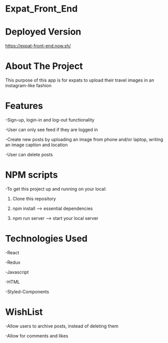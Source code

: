 # Expat_Front_End

# Deployed Version

https://expat-front-end.now.sh/


# About The Project

This purpose of this app is for expats to upload their travel images in an instagram-like fashion


# Features

-Sign-up, login-in and log-out functionality

-User can only see feed if they are logged in

-Create new posts by uploading an image from phone and/or laptop, writing an image caption and location

-User can delete posts



# NPM scripts

-To get this project up and running on your local:

1) Clone this repository

2) npm install --> essential dependencies

3) npm run server --> start your local server

# Technologies Used  
 
 -React
 
 -Redux
 
 -Javascript
 
 -HTML
 
 -Styled-Components


 # WishList
 
 -Allow users to archive posts, instead of deleting them 
 
 -Allow for comments and likes 
 
